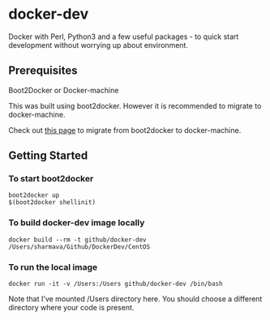# docker-dev
Docker with Perl, Python3 and a few useful packages - to quick start development without worrying up about environment.

## Prerequisites
Boot2Docker
or Docker-machine

This was built using boot2docker. However it is recommended to migrate to docker-machine.

Check out [this page](https://docs.docker.com/machine/migrate-to-machine/) to migrate from boot2docker to docker-machine.

## Getting Started

### To start boot2docker
```
boot2docker up
$(boot2docker shellinit)
```

### To build docker-dev image locally
```
docker build --rm -t github/docker-dev /Users/sharmava/Github/DockerDev/CentOS
```

### To run the local image
```
docker run -it -v /Users:/Users github/docker-dev /bin/bash
```
Note that I've mounted /Users directory here. You should choose a different directory where your code is present.
